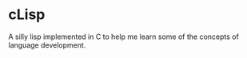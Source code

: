 # cLisp
A silly lisp implemented in C to help me learn some of the concepts of language development.
